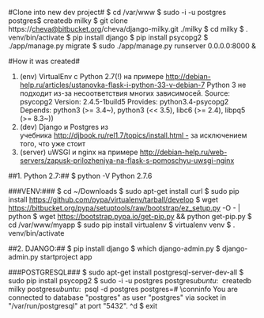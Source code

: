 #Clone into new dev project#
    $ cd /var/www
    $ sudo -i -u postgres
    postgres$ createdb milky
    $ git clone https://cheva@bitbucket.org/cheva/django-milky.git ./milky
    $ cd milky
    $ . venv/bin/activate
    $ pip install django
    $ pip install psycopg2
    $ ./app/manage.py migrate
    $ sudo ./app/manage.py runserver 0.0.0.0:8000 &

#How it was created#
1. (env) VirtualEnv с Python 2.7(!) на примере http://debian-help.ru/articles/ustanovka-flask-i-python-33-v-debian-7
Python 3 не подходит из-за несоответствия многих зависимосей.
Source: psycopg2
Version: 2.4.5-1build5
Provides: python3.4-psycopg2
Depends: python3 (>= 3.4~), python3 (<< 3.5), libc6 (>= 2.4), libpq5 (>= 8.3~))
2. (dev) Django и Postgres из учебника http://djbook.ru/rel1.7/topics/install.html - за исключением того, что уже стоит
3. (server) uWSGI и nginx на примере http://debian-help.ru/web-servers/zapusk-prilozheniya-na-flask-s-pomoschyu-uwsgi-nginx

##1. Python 2.7:##
    $ python -V
    Python 2.7.6

###VENV:###
    $ cd ~/Downloads
    $ sudo apt-get install curl
    $ sudo pip install https://github.com/pypa/virtualenv/tarball/develop
    $ wget https://bitbucket.org/pypa/setuptools/raw/bootstrap/ez_setup.py -O - | python
    $ wget https://bootstrap.pypa.io/get-pip.py && python get-pip.py
    $ cd /var/www/myapp
    $ sudo pip install virtualenv
    $ virtualenv venv
    $ . venv/bin/activate

##2. DJANGO:##
    $ pip install django
    $ which django-admin.py
    $ django-admin.py startproject app

###POSTGRESQL###
    $ sudo apt-get install postgresql-server-dev-all
    $ sudo pip install psycopg2
    $ sudo -i -u postgres
    postgres$ubuntu:~$ createdb milky
    postgres$ubuntu:~$ psql -d postgres
    postgres=# \conninfo
    You are connected to database "postgres" as user "postgres" via socket in "/var/run/postgresql" at port "5432".
    ^d
    $ exit
